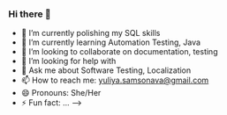 ### Hi there 👋

- 🔭 I’m currently polishing my SQL skills
- 🌱 I’m currently learning Automation Testing, Java 
- 👯 I’m looking to collaborate on documentation, testing
- 🤔 I’m looking for help with 
- 💬 Ask me about Software Testing, Localization
- 📫 How to reach me: yuliya.samsonava@gmail.com
- 😄 Pronouns: She/Her
- ⚡ Fun fact: ...
-->
